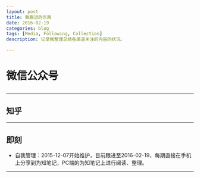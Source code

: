 ```yaml
---
layout: post
title: 我跟进的东西
date: 2016-02-19
categories: blog
tags: [Media, Following, Collection]
description: 记录我整理总结各渠道关注的内容的状况。

---
```


# 微信公众号

##

---

## 知乎

---

## 即刻

- 自我管理：2015-12-07开始维护，目前跟进至2016-02-19，每期直接在手机上分享到为知笔记，PC端的为知笔记上进行阅读、整理。

---










